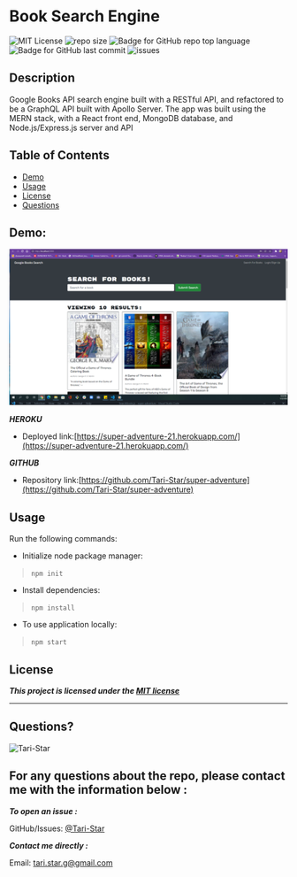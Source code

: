 # Book Search Engine


![MIT License](https://img.shields.io/badge/license-MIT-red)
![repo size](https://img.shields.io/github/repo-size/Tari-Star/super-adventure?style=flat&logo=appveyor)
![Badge for GitHub repo top language](https://img.shields.io/github/languages/top/Tari-Star/super-adventure?style=flat&logo=appveyor)
![Badge for GitHub last commit](https://img.shields.io/github/last-commit/Tari-Star/super-adventure?style=flat&logo=appveyor)
![issues](https://img.shields.io/github/issues/Tari-Star/super-adventure?style=flat&logo=appveyor)

## Description 
 Google Books API search engine built with a RESTful API, and refactored to be a GraphQL API built with Apollo Server. The app was built using the MERN stack, with a React front end, MongoDB database, and Node.js/Express.js server and API

##  Table of Contents

* [Demo](#demo)
* [Usage](#usage)
* [License](#license)
* [Questions](#questions)

## Demo:

![screenshot](./client/image/searchbooks.png)

***HEROKU***

* Deployed link:[https://super-adventure-21.herokuapp.com/](https://super-adventure-21.herokuapp.com/)

***GITHUB***

* Repository link:[https://github.com/Tari-Star/super-adventure](https://github.com/Tari-Star/super-adventure)


## Usage
Run the following commands:

* Initialize node package manager:

 > `npm init`

* Install dependencies:

>`npm install`

* To use application locally:

>`npm start`

## License

    
***This project is licensed under the [MIT license](https://choosealicense.com/licenses/mit)***
    
---
   
 ## Questions?

   
  <img src="https://avatars.githubusercontent.com/u/89365355?v=4" alt="Tari-Star" width="40%" />
  
  For any questions about the repo, please contact me with the information below :
  ---
  
 ***To open an issue :***
 
 GitHub/Issues: [@Tari-Star](https://github.com/Tari-Star/super-adventure/issues)

 ***Contact me directly :***
  
 Email: [tari.star.g@gmail.com](mailto:tari.star.g@gmail.com)
